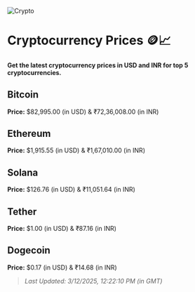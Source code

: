 
![Crypto](https://www.techguide.com.au/wp-content/uploads/2020/11/crypto3.jpeg)

# Cryptocurrency Prices 🪙📈

#### Get the latest cryptocurrency prices in USD and INR for top 5 cryptocurrencies.

## Bitcoin

**Price:** $82,995.00 (in USD) & ₹72,36,008.00 (in INR)

## Ethereum

**Price:** $1,915.55 (in USD) & ₹1,67,010.00 (in INR)

## Solana

**Price:** $126.76 (in USD) & ₹11,051.64 (in INR)

## Tether

**Price:** $1.00 (in USD) & ₹87.16 (in INR)

## Dogecoin

**Price:** $0.17 (in USD) & ₹14.68 (in INR)

> _Last Updated: 3/12/2025, 12:22:10 PM (in GMT)_
